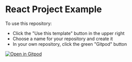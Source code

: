 # React Project Example

To use this repository:
- Click the "Use this template" button in the upper right
- Choose a name for your repository and create it
- In your own repository, click the green "Gitpod" button

[![Open in Gitpod](https://gitpod.io/button/open-in-gitpod.svg)](https://gitpod.io/#https://github.com/alsona1188/ci-react-core-react-project-example
)
